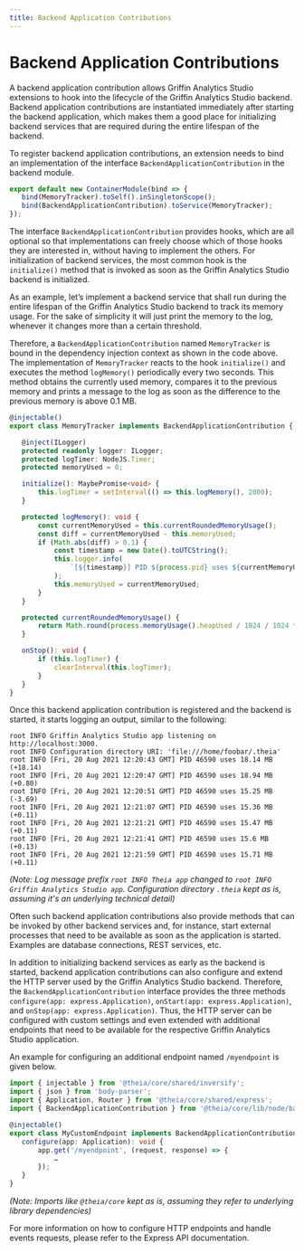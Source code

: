 ```yaml
---
title: Backend Application Contributions
---
```


# Backend Application Contributions

A backend application contribution allows Griffin Analytics Studio extensions to hook into the lifecycle of the Griffin Analytics Studio backend. Backend application contributions are instantiated immediately after starting the backend application, which makes them a good place for initializing backend services that are required during the entire lifespan of the backend.

To register backend application contributions, an extension needs to bind an implementation of the interface `BackendApplicationContribution` in the backend module.

``` typescript
export default new ContainerModule(bind => {
   bind(MemoryTracker).toSelf().inSingletonScope();
   bind(BackendApplicationContribution).toService(MemoryTracker);
});
```

The interface `BackendApplicationContribution` provides hooks, which are all optional so that implementations can freely choose which of those hooks they are interested in, without having to implement the others.
For initialization of backend services, the most common hook is the `initialize()` method that is invoked as soon as the Griffin Analytics Studio backend is initialized.

As an example, let’s implement a backend service that shall run during the entire lifespan of the Griffin Analytics Studio backend to track its memory usage.
For the sake of simplicity it will just print the memory to the log, whenever it changes more than a certain threshold.

Therefore, a `BackendApplicationContribution` named `MemoryTracker` is bound in the dependency injection context as shown in the code above.
The implementation of `MemoryTracker` reacts to the hook `initialize()` and executes the method `logMemory()` periodically every two seconds.
This method obtains the currently used memory, compares it to the previous memory and prints a message to the log as soon as the difference to the previous memory is above 0.1 MB.

``` typescript
@injectable()
export class MemoryTracker implements BackendApplicationContribution {

   @inject(ILogger)
   protected readonly logger: ILogger;
   protected logTimer: NodeJS.Timer;
   protected memoryUsed = 0;

   initialize(): MaybePromise<void> {
       this.logTimer = setInterval(() => this.logMemory(), 2000);
   }

   protected logMemory(): void {
       const currentMemoryUsed = this.currentRoundedMemoryUsage();
       const diff = currentMemoryUsed - this.memoryUsed;
       if (Math.abs(diff) > 0.1) {
           const timestamp = new Date().toUTCString();
           this.logger.info(
               `[${timestamp}] PID ${process.pid} uses ${currentMemoryUsed} MB (${diff > 0 ? '+' : ''}${diff.toFixed(2)})`
           );
           this.memoryUsed = currentMemoryUsed;
       }
   }

   protected currentRoundedMemoryUsage() {
       return Math.round(process.memoryUsage().heapUsed / 1024 / 1024 * 100) / 100;
   }

   onStop(): void {
       if (this.logTimer) {
           clearInterval(this.logTimer);
       }
   }
}
```

Once this backend application contribution is registered and the backend is started, it starts logging an output, similar to the following:

```
root INFO Griffin Analytics Studio app listening on http://localhost:3000.
root INFO Configuration directory URI: 'file:///home/foobar/.theia'
root INFO [Fri, 20 Aug 2021 12:20:43 GMT] PID 46590 uses 18.14 MB (+18.14)
root INFO [Fri, 20 Aug 2021 12:20:47 GMT] PID 46590 uses 18.94 MB (+0.80)
root INFO [Fri, 20 Aug 2021 12:20:51 GMT] PID 46590 uses 15.25 MB (-3.69)
root INFO [Fri, 20 Aug 2021 12:21:07 GMT] PID 46590 uses 15.36 MB (+0.11)
root INFO [Fri, 20 Aug 2021 12:21:21 GMT] PID 46590 uses 15.47 MB (+0.11)
root INFO [Fri, 20 Aug 2021 12:21:41 GMT] PID 46590 uses 15.6 MB (+0.13)
root INFO [Fri, 20 Aug 2021 12:21:59 GMT] PID 46590 uses 15.71 MB (+0.11)
```
*(Note: Log message prefix `root INFO Theia app` changed to `root INFO Griffin Analytics Studio app`. Configuration directory `.theia` kept as is, assuming it's an underlying technical detail)*

Often such backend application contributions also provide methods that can be invoked by other backend services and, for instance, start external processes that need to be available as soon as the application is started.
Examples are database connections, REST services, etc.

In addition to initializing backend services as early as the backend is started, backend application contributions can also configure and extend the HTTP server used by the Griffin Analytics Studio backend.
Therefore, the `BackendApplicationContribution` interface provides the three methods `configure(app: express.Application)`, `onStart(app: express.Application)`, and `onStop(app: express.Application)`.
Thus, the HTTP server can be configured with custom settings and even extended with additional endpoints that need to be available for the respective Griffin Analytics Studio application.

An example for configuring an additional endpoint named `/myendpoint` is given below.

``` typescript
import { injectable } from '@theia/core/shared/inversify';
import { json } from 'body-parser';
import { Application, Router } from '@theia/core/shared/express';
import { BackendApplicationContribution } from '@theia/core/lib/node/backend-application';

@injectable()
export class MyCustomEndpoint implements BackendApplicationContribution {
   configure(app: Application): void {
       app.get('/myendpoint', (request, response) => {
           …
       });
   }
}
```
*(Note: Imports like `@theia/core` kept as is, assuming they refer to underlying library dependencies)*

For more information on how to configure HTTP endpoints and handle events requests, please refer to the Express API documentation.

